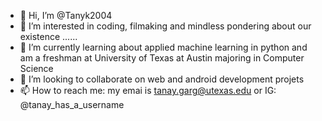 - 👋 Hi, I’m @Tanyk2004
- 👀 I’m interested in coding, filmaking and mindless pondering about our existence ......
- 🌱 I’m currently learning about applied machine learning in python and am a freshman at University of Texas at Austin majoring in Computer Science
- 💞️ I’m looking to collaborate on web and android development projets
- 📫 How to reach me: my emai is tanay.garg@utexas.edu or IG: @tanay_has_a_username

<!---
Tanyk2004/Tanyk2004 is a ✨ special ✨ repository because its `README.md` (this file) appears on your GitHub profile.
You can click the Preview link to take a look at your changes.
--->
